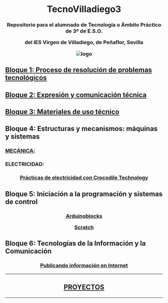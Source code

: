 <h1 align="center">TecnoVilladiego3</h1>

<h3 align="center"> Repositorio para el alumnado de Tecnología o Ámbito Práctico de 3º de E.S.O.

del IES Virgen de Villadiego,
de Peñaflor, Sevilla

![logo](imágenes/logo_fondo_transparente200x300.png)
</h3>

## [Bloque 1: Proceso de resolución de problemas tecnológicos](1Proceso/readme.md)

## [Bloque 2: Expresión y comunicación técnica](2Expresion/readme.md)

## [Bloque 3: Materiales de uso técnico](3Materiales/readme.md)

## Bloque 4: Estructuras y mecanismos: máquinas y sistemas

### [MECÁNICA:](4EstruMeca/Mecanica/readme.md)

### ELECTRICIDAD:

<h3 align="center">

[Prácticas de electricidad con Crocodile Technology](/4EstruMeca/Electricidad/practicas.md)

</h3>

## Bloque 5: Iniciación a la programación y sistemas de control

<h3 align="center">

[Arduinoblocks](/5ProgSisCont/ArduinoBlocks/readme.md)

[Scratch](http://scratch.mit.edu)

</h3>


## Bloque 6: Tecnologías de la Información y la Comunicación

<h3 align="center">

[Publicando información en Internet](/6TIC/internet.md)

</h3>

***
<h2 align="center">

[PROYECTOS](/Proyectos/readme.md)

</h2>

***
